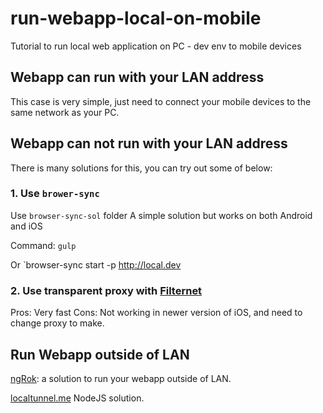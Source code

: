 # run-webapp-local-on-mobile
Tutorial to run local web application on PC - dev env to mobile devices

## Webapp can run with your LAN address

This case is very simple, just need to connect your mobile devices to the same network as your PC.

## Webapp can not run with your LAN address

There is many solutions for this, you can try out some of below:

### 1. Use `brower-sync`


Use `browser-sync-sol` folder
A simple solution but works on both Android and iOS

Command: `gulp`

Or
`browser-sync start -p http://local.dev

### 2. Use transparent proxy with [Filternet](https://github.com/vanduc1102/filternet)

Pros: Very fast
Cons: Not working in newer version of iOS, and need to change proxy to make.

## Run Webapp outside of LAN

[ngRok](https://ngrok.com/): a solution to run your webapp outside of LAN.

[localtunnel.me](https://localtunnel.github.io/www/) NodeJS solution.
